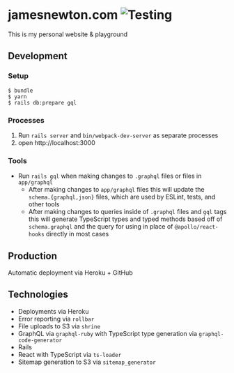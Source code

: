 # jamesnewton.com ![Testing](https://github.com/jameswritescode/jamesnewton.com/workflows/Testing/badge.svg)

This is my personal website & playground

## Development

### Setup

```
$ bundle
$ yarn
$ rails db:prepare gql
```

### Processes

1. Run `rails server` and `bin/webpack-dev-server` as separate processes
2. open http://localhost:3000

### Tools

* Run `rails gql` when making changes to `.graphql` files or files in `app/graphql`
  * After making changes to `app/graphql` files this will update the `schema.{graphql,json}` files, which are used by ESLint, tests, and other tools
  * After making changes to queries inside of `.graphql` files and `gql` tags this will generate TypeScript types and typed methods based off of `schema.graphql` and the query for using in place of `@apollo/react-hooks` directly in most cases

## Production

Automatic deployment via Heroku + GitHub

## Technologies

* Deployments via Heroku
* Error reporting via `rollbar`
* File uploads to S3 via `shrine`
* GraphQL via `graphql-ruby` with TypeScript type generation via `graphql-code-generator`
* Rails
* React with TypeScript via `ts-loader`
* Sitemap generation to S3 via `sitemap_generator`
